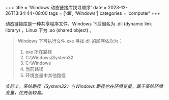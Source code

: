 +++
title = 'Windows 动态链接库找寻顺序'
date = 2023-12-26T13:34:44+08:00
tags = ['dll', 'Windows']
categories = 'computer'
+++

动态链接库是一种共享程序文件，Windows 下后缀名为 .dll (dynamic link library) ，Linux 下为 .so (shared object) 。

> Windows 下可执行文件 exe 寻找 dll 的顺序依次为：
>
> 1.  exe 所在路径
> 2.  C:\Windows\System32
> 3.  C:\Windows
> 4.  当前路径
> 5.  环境变量中其他路径

*实际上，系统路径（System32）与Windows 路径也在环境变量，属于系统环境变量，优先级较高。*
